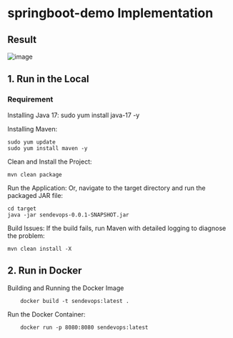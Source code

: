 # springboot-demo Implementation
## Result
![image](https://github.com/user-attachments/assets/5012f3c8-5ed9-4f28-8ae7-25abb2b2fcac)

## 1. Run in the Local
### Requirement
Installing Java 17:
    sudo yum install java-17 -y

Installing Maven:
    
    sudo yum update
    sudo yum install maven -y



Clean and Install the Project:

    mvn clean package

Run the Application:
Or, navigate to the target directory and run the packaged JAR file:
    
    cd target
    java -jar sendevops-0.0.1-SNAPSHOT.jar


Build Issues:
If the build fails, run Maven with detailed logging to diagnose the problem:

    mvn clean install -X

## 2. Run in Docker

Building and Running the Docker Image

        docker build -t sendevops:latest .

Run the Docker Container:

        docker run -p 8080:8080 sendevops:latest

        
